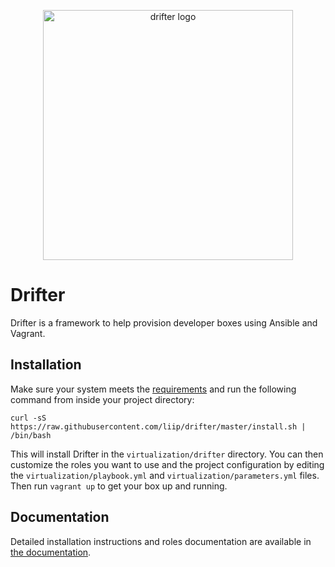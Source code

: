 <p align="center">
  <img width="400" height="400" src="https://raw.githubusercontent.com/liip/drifter/master/docs/images/logo.png" alt="drifter logo"/>
</p>

Drifter
=======

Drifter is a framework to help provision developer boxes using Ansible and Vagrant.


Installation
------------

Make sure your system meets the [requirements](https://liip-drifter.readthedocs.io/en/stable/requirements.html) and
run the following command from inside your project directory:

```
curl -sS https://raw.githubusercontent.com/liip/drifter/master/install.sh | /bin/bash
```

This will install Drifter in the `virtualization/drifter` directory. You can then customize the roles you want to use
and the project configuration by editing the `virtualization/playbook.yml` and `virtualization/parameters.yml` files.
Then run `vagrant up` to get your box up and running.

Documentation
-------------

Detailed installation instructions and roles documentation are available in
[the documentation](https://liip-drifter.readthedocs.io/en/latest/#usage).
